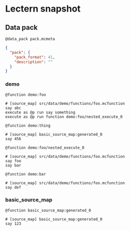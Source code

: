 # Lectern snapshot

## Data pack

`@data_pack pack.mcmeta`

```json
{
  "pack": {
    "pack_format": 41,
    "description": ""
  }
}
```

### demo

`@function demo:foo`

```mcfunction
# [source_map] src/data/demo/functions/foo.mcfunction
say abc
execute as @p run say something
execute as @p run function demo:foo/nested_execute_0
```

`@function demo:thing`

```mcfunction
# [source_map] basic_source_map:generated_0
say 456
```

`@function demo:foo/nested_execute_0`

```mcfunction
# [source_map] src/data/demo/functions/foo.mcfunction
say foo
say bar
```

`@function demo:bar`

```mcfunction
# [source_map] src/data/demo/functions/foo.mcfunction
say def
```

### basic_source_map

`@function basic_source_map:generated_0`

```mcfunction
# [source_map] basic_source_map:generated_0
say 123
```
